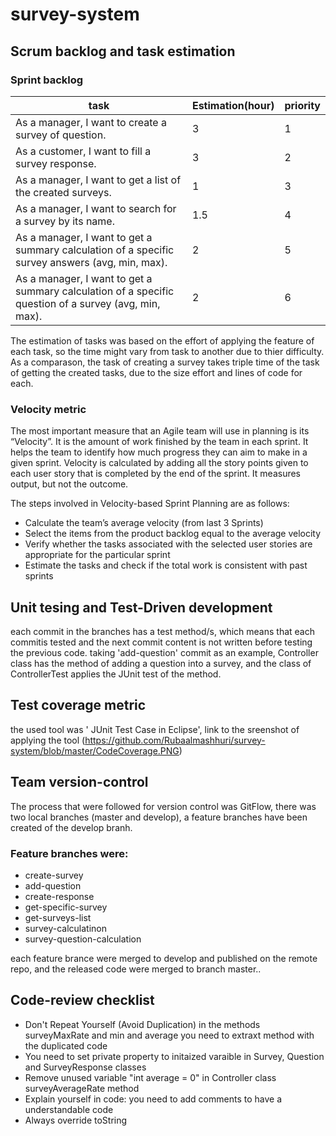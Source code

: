 # survey-system

## Scrum backlog and task estimation

### Sprint backlog
| task                                                                                                  | Estimation(hour) | priority |
|-------------------------------------------------------------------------------------------------------|------------------|----------|
| As a manager, I want to create a survey of question.                                                  | 3                | 1        |
| As a customer, I want to fill a survey response.                                                      | 3                | 2        |
| As a manager, I want to get a list of the created surveys.                                            | 1                | 3        |
| As a manager, I want to search for a survey by its name.                                              | 1.5              | 4        |
| As a manager, I want to get a summary calculation of a specific survey answers (avg, min, max).       | 2                | 5        |
| As a manager, I want to get a summary calculation of a specific question of a survey (avg, min, max). | 2                | 6        |

The estimation of tasks was based on the effort of applying the feature of each task, 
so the time might vary from task to another due to thier difficulty. As a comparason, the task of creating a survey takes triple time of the task of getting the created tasks, due to the size effort and lines of code for each.

### Velocity metric
The most important measure that an Agile team will use in planning is its “Velocity”. It is the amount of work finished by the team in each sprint. It helps the team to identify how much progress they can aim to make in a given sprint. Velocity is calculated by adding all the story points given to each user story that is completed by the end of the sprint. It measures output, but not the outcome.

The steps involved in Velocity-based Sprint Planning are as follows:
* Calculate the team’s average velocity (from last 3 Sprints)
* Select the items from the product backlog equal to the average velocity
* Verify whether the tasks associated with the selected user stories are appropriate for the particular sprint
* Estimate the tasks and check if the total work is consistent with past sprints

## Unit tesing and Test-Driven development
each commit in the branches has a test method/s, which means that each commitis tested and the next commit content is not written before testing the previous code.
taking 'add-question' commit as an example, Controller class has the method of adding a question into a survey, and the class of ControllerTest applies the JUnit test of the method.

## Test coverage metric
the used tool was ' JUnit Test Case in Eclipse', link to the sreenshot of applying the tool (https://github.com/Rubaalmashhuri/survey-system/blob/master/CodeCoverage.PNG)

## Team version-control
The process that were followed for version control was GitFlow, there was two local branches (master and develop),
a feature branches have been created of the develop branh.

### Feature branches were:
* create-survey
* add-question
* create-response
* get-specific-survey
* get-surveys-list
* survey-calculatinon
* survey-question-calculation

each feature brance were merged to develop and published on the remote repo, and the released code were merged to branch master..

## Code-review checklist
* Don't Repeat Yourself (Avoid Duplication) 
  in the methods surveyMaxRate and min and average you need to extraxt  method with the duplicated code
* You need to set private property to initaized varaible in Survey, Question and SurveyResponse classes
* Remove unused variable "int average = 0" in Controller class surveyAverageRate method
* Explain yourself in code: you need to add comments to have a understandable code
* Always override toString 


  


